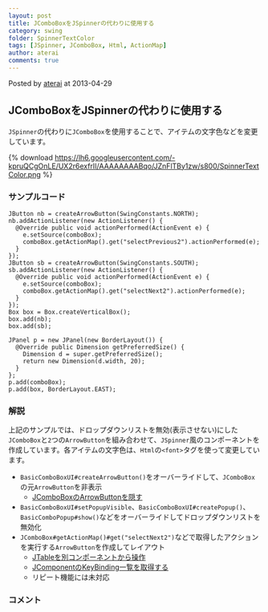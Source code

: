 ```yaml
---
layout: post
title: JComboBoxをJSpinnerの代わりに使用する
category: swing
folder: SpinnerTextColor
tags: [JSpinner, JComboBox, Html, ActionMap]
author: aterai
comments: true
---
```


Posted by [aterai](http://terai.xrea.jp/aterai.html) at 2013-04-29

## JComboBoxをJSpinnerの代わりに使用する
`JSpinner`の代わりに`JComboBox`を使用することで、アイテムの文字色などを変更しています。


{% download https://lh6.googleusercontent.com/-kpruQCgOnLE/UX2r6exfrII/AAAAAAAABqo/JZnFlTBy1zw/s800/SpinnerTextColor.png %}

### サンプルコード
<pre class="prettyprint"><code>JButton nb = createArrowButton(SwingConstants.NORTH);
nb.addActionListener(new ActionListener() {
  @Override public void actionPerformed(ActionEvent e) {
    e.setSource(comboBox);
    comboBox.getActionMap().get("selectPrevious2").actionPerformed(e);
  }
});
JButton sb = createArrowButton(SwingConstants.SOUTH);
sb.addActionListener(new ActionListener() {
  @Override public void actionPerformed(ActionEvent e) {
    e.setSource(comboBox);
    comboBox.getActionMap().get("selectNext2").actionPerformed(e);
  }
});
Box box = Box.createVerticalBox();
box.add(nb);
box.add(sb);

JPanel p = new JPanel(new BorderLayout()) {
  @Override public Dimension getPreferredSize() {
    Dimension d = super.getPreferredSize();
    return new Dimension(d.width, 20);
  }
};
p.add(comboBox);
p.add(box, BorderLayout.EAST);
</code></pre>

### 解説
上記のサンプルでは、ドロップダウンリストを無効(表示させない)にした`JComboBox`と`2`つの`ArrowButton`を組み合わせて、`JSpinner`風のコンポーネントを作成しています。各アイテムの文字色は、`Html`の`<font>`タグを使って変更しています。

- `BasicComboBoxUI#createArrowButton()`をオーバーライドして、`JComboBox`の元`ArrowButton`を非表示
    - [JComboBoxのArrowButtonを隠す](http://terai.xrea.jp/Swing/HideComboArrowButton.html)
- `BasicComboBoxUI#setPopupVisible`、`BasicComboBoxUI#createPopup()`、`BasicComboPopup#show()`などをオーバーライドしてドロップダウンリストを無効化
- `JComboBox#getActionMap()#get("selectNext2")`などで取得したアクションを実行する`ArrowButton`を作成してレイアウト
    - [JTableを別コンポーネントから操作](http://terai.xrea.jp/Swing/SelectAllButton.html)
    - [JComponentのKeyBinding一覧を取得する](http://terai.xrea.jp/Swing/KeyBinding.html)
    - リピート機能には未対応

<!-- dummy comment line for breaking list -->

### コメント
